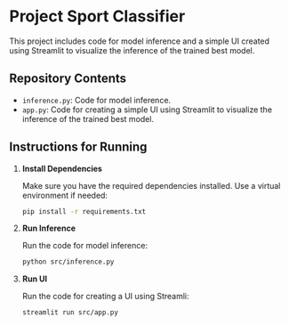 # Project Sport Classifier

This project includes code for model inference and a simple UI created using Streamlit to visualize the inference of the trained best model.

## Repository Contents

- `inference.py`: Code for model inference.
- `app.py`: Code for creating a simple UI using Streamlit to visualize the inference of the trained best model.

## Instructions for Running

1. **Install Dependencies**

   Make sure you have the required dependencies installed. Use a virtual environment if needed:

   ```bash
   pip install -r requirements.txt
   ```

2. **Run Inference**

   Run the code for model inference:

   ```bash
   python src/inference.py
   ```

3. **Run UI**

   Run the code for creating a UI using Streamli:

   ```bash
   streamlit run src/app.py
   ```
